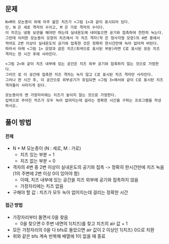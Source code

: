## 문제
```
N×M의 모눈종이 위에 아주 얇은 치즈가 <그림 1>과 같이 표시되어 있다.
단, N 은 세로 격자의 수이고, M 은 가로 격자의 수이다.
이 치즈는 냉동 보관을 해야만 하는데 실내온도에 내어놓으면 공기와 접촉하여 천천히 녹는다.
그런데 이러한 모눈종이 모양의 치즈에서 각 치즈 격자(작 은 정사각형 모양)의 4변 중에서
적어도 2변 이상이 실내온도의 공기와 접촉한 것은 정확히 한시간만에 녹아 없어져 버린다.
따라서 아래 <그림 1> 모양과 같은 치즈(회색으로 표시된 부분)라면 C로 표시된 모든 치즈 격자는 한 시간 후에 사라진다.

<그림 2>와 같이 치즈 내부에 있는 공간은 치즈 외부 공기와 접촉하지 않는 것으로 가정한다.
그러므 로 이 공간에 접촉한 치즈 격자는 녹지 않고 C로 표시된 치즈 격자만 사라진다.
그러나 한 시간 후, 이 공간으로 외부공기가 유입되면 <그림 3>에서와 같이 C로 표시된 치즈 격자들이 사라지게 된다.

모눈종이의 맨 가장자리에는 치즈가 놓이지 않는 것으로 가정한다.
입력으로 주어진 치즈가 모두 녹아 없어지는데 걸리는 정확한 시간을 구하는 프로그램을 작성하시오.
```

## 풀이 방법
 
#### 전제
- N * M 모눈종이 (N : 세로, M : 가로)
  - 치즈 있는 부분 = 1
  - 치즈 없는 부분 = 0
- 격자의 4변 중 2변 이상이 실내온도의 공기와 접촉 -> 정확히 한시간만에 치즈 녹음 (1의 주변에 2변 이상 0이 있어야 함)
  - 이때, 치즈 내부에 있는 공간을 치즈 외부에 공기와 접촉하지 않음
  - 가장자리에는 치즈 없음
- 구해야 할 값 : 치즈가 모두 녹아 없어지는데 걸리는 정확한 시간

#### 접근 방법
- 가장자리부터 돌면서 0을 찾음
  - 0을 찾으면 0 주변 네면의 1(치즈)를 찾고 치즈의 air 값 + 1
- 모든 가장자리의 0을 다 bfs로 돌았으면 air 값이 2 이상인 1(치즈) 0으로 치환
- 위와 같은 bfs 계속 반복해 배열에 1이 없을 때 종료
